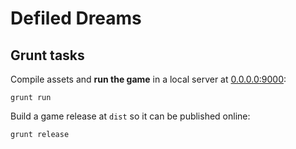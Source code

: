 # Defiled Dreams

## Grunt tasks

Compile assets and **run the game** in a local server at [0.0.0.0:9000](http://0.0.0.0:9000):

```
grunt run
```

Build a game release at `dist` so it can be published online:

```
grunt release
```
